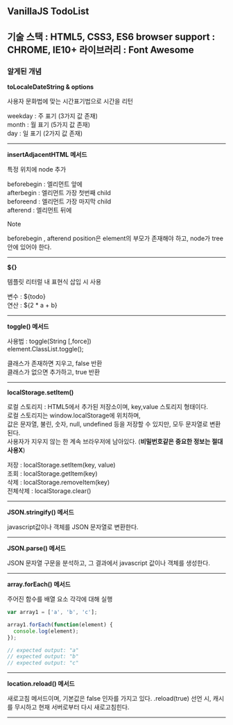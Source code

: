 ## VanillaJS TodoList

기술 스택 : HTML5, CSS3, ES6
browser support : CHROME, IE10+
라이브러리 : Font Awesome
---

### 알게된 개념

**toLocaleDateString & options**  

사용자 문화법에 맞는 시간표기법으로 시간을 리턴  

weekday : 주 표기 (3가지 값 존재)  
month : 월 표기 (5가지 값 존재)  
day : 일 표기 (2가지 값 존재)  

--- 

**insertAdjacentHTML 메서드**  

특정 위치에 node 추가  

beforebegin : 엘리먼트 앞에  
afterbegin : 엘리먼트 가장 첫번째 child    
beforeend : 엘리먼트 가장 마지막 child  
afterend : 엘리먼트 뒤에  
> [!NOTE]
> beforebegin , afterend position은 element의 부모가 존재해야 하고, node가 tree 안에 있어야 한다.

---

**${}**

템플릿 리터럴 내 표현식 삽입 시 사용

변수 : ${todo}  
연산 : ${2 * a + b}  

--- 

**toggle() 메서드**

사용법 : toggle(String [,force])  
element.ClassList.toggle();

클래스가 존재하면 지우고, false 반환  
클래스가 없으면 추가하고, true 반환

---

**localStorage.setItem()**  

로컬 스토리지 : HTML5에서 추가된 저장소이며, key,value 스토리지 형태이다.  
로컬 스토리지는 window.localStorage에 위치하며,  
값은 문자열, 불린, 숫자, null, undefined 등을 저장할 수 있지만, 모두 문자열로 변환된다.  
사용자가 지우지 않는 한 계속 브라우저에 남아있다. (**비밀번호같은 중요한 정보는 절대 사용X**)

저장 : localStorage.setItem(key, value)  
조회 : localStorage.getItem(key)   
삭제 : localStorage.removeItem(key)  
전체삭제 : localStorage.clear()  

---

**JSON.stringify() 메서드**

javascript값이나 객체를 JSON 문자열로 변환한다.

---

**JSON.parse() 메서드**

JSON 문자열 구문을 분석하고, 그 결과에서 javascript 값이나 객체를 생성한다.

---

**array.forEach() 메서드**

주어진 함수를 배열 요소 각각에 대해 실행

```javascript
var array1 = ['a', 'b', 'c'];

array1.forEach(function(element) {
  console.log(element);
});

// expected output: "a"
// expected output: "b"
// expected output: "c"
```
---

**location.reload() 메서드**

새로고침 메서드이며, 기본값은 false 인자를 가지고 있다.
.reload(true) 선언 시, 캐시를 무시하고 현재 서버로부터 다시 새로고침힌다.

---